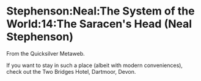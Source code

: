 
# Stephenson:Neal:The System of the World:14:The Saracen's Head (Neal Stephenson)

From the Quicksilver Metaweb.

If you want to stay in such a place (albeit with modern conveniences), check out the Two Bridges Hotel, Dartmoor, Devon.

